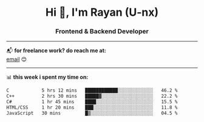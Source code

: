 <h1 align="center">Hi 👋, I'm Rayan (U-nx)</h1>
<h3 align="center">Frontend & Backend Developer</h3>

---

📬 **for freelance work? do reach me at:**  
[email](mailto:rayan.work@gmail.com) 😊

---

📊 **this week i spent my time on:**
<!--START_SECTION:waka-->

```txt
C            5 hrs 12 mins   ████████████░░░░░░░░░░░░░   46.2 %
C++          2 hrs 30 mins   █████▓░░░░░░░░░░░░░░░░░░░   22.2 %
C#           1 hr 45 mins    ████░░░░░░░░░░░░░░░░░░░░░   15.5 %
HTML/CSS     1 hr 20 mins    ███░░░░░░░░░░░░░░░░░░░░░░   11.8 %
JavaScript   30 mins         █▒░░░░░░░░░░░░░░░░░░░░░░░   04.5 %

